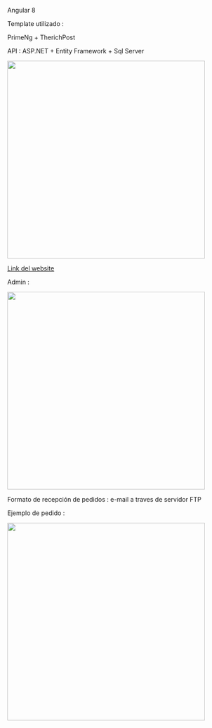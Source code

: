 
Angular 8

Template utilizado : 

PrimeNg + TherichPost

API : ASP.NET + Entity Framework + Sql Server

<img src="https://fotos.subefotos.com/7ad4d07328b4420b6982314243ee5b31o.png" width="450" >


<a href="https://regaloscba.web.app "> Link del website <a/>


Admin : 

<img src="https://fotos.subefotos.com/54a31302b4e7e41a5a954b788866a976o.png" width="450" >

Formato de recepción de pedidos : e-mail a traves de servidor FTP 

Ejemplo de pedido : 

<img src="https://fotos.subefotos.com/4af8958c0faecab2c7624852cf08fc2do.png" width="450" >
